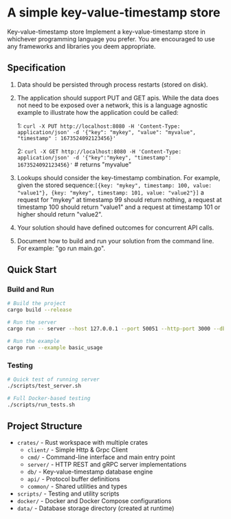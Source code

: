 # A simple key-value-timestamp store

Key-value-timestamp store Implement a key-value-timestamp store in whichever programming language you prefer. You are encouraged to use any frameworks and libraries you deem appropriate.

## Specification

1. Data should be persisted through process restarts (stored on disk).

2. The application should support PUT and GET apis. While the data does not need to be exposed over a network, this is a language agnostic example to illustrate how the application could be called:

    1: `curl -X PUT http://localhost:8080 -H 'Content-Type: application/json' -d '{"key": "mykey", "value": "myvalue", "timestamp" : 1673524092123456}'`

    2: `curl -X GET http://localhost:8080 -H 'Content-Type: application/json' -d '{"key":"mykey", "timestamp": 1673524092123456}'` # returns "myvalue"

3. Lookups should consider the key-timestamp combination. For example, given the stored sequence:`[{key: "mykey", timestamp: 100, value: "value1"}, {key: "mykey", timestamp: 101, value: "value2"}]` a request for "mykey" at timestamp 99 should return nothing, a request at timestamp 100 should return "value1" and a request at timestamp 101 or higher should return "value2".

4. Your solution should have defined outcomes for concurrent API calls.

5. Document how to build and run your solution from the command line. For example: "go run main.go".

## Quick Start

### Build and Run
```bash
# Build the project
cargo build --release

# Run the server
cargo run -- server --host 127.0.0.1 --port 50051 --http-port 3000 --db-path ./data

# Run the example
cargo run --example basic_usage
```

### Testing
```bash
# Quick test of running server
./scripts/test_server.sh

# Full Docker-based testing
./scripts/run_tests.sh
```

## Project Structure

- `crates/` - Rust workspace with multiple crates
  - `client/` - Simple Http & Grpc Client
  - `cmd/` - Command-line interface and main entry point
  - `server/` - HTTP REST and gRPC server implementations
  - `db/` - Key-value-timestamp database engine
  - `api/` - Protocol buffer definitions
  - `common/` - Shared utilities and types
- `scripts/` - Testing and utility scripts
- `docker/` - Docker and Docker Compose configurations
- `data/` - Database storage directory (created at runtime)